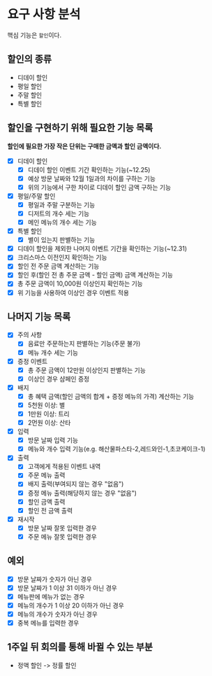 # 요구 사항 분석
핵심 기능은 `할인`이다.

## 할인의 종류
- 디데이 할인
- 평일 할인
- 주말 할인
- 특별 할인

## 할인을 구현하기 위해 필요한 기능 목록
**할인에 필요한 가장 작은 단위는 구매한 금액과 할인 금액이다.**
- [x] 디데이 할인
  - [x] 디데이 할인 이벤트 기간 확인하는 기능(~12.25)
  - [x] 예상 방문 날짜와 12월 1일과의 차이를 구하는 기능
  - [x] 위의 기능에서 구한 차이로 디데이 할인 금액 구하는 기능
- [x] 평일/주말 할인
  - [x] 평일과 주말 구분하는 기능
  - [x] 디저트의 개수 세는 기능
  - [x] 메인 메뉴의 개수 세는 기능
- [x] 특별 할인
  - [x] 별이 있는지 판별하는 기능
- [x] 디데이 할인을 제외한 나머지 이벤트 기간을 확인하는 기능(~12.31)
- [x] 크리스마스 이전인지 확인하는 기능
- [x] 할인 전 주문 금액 계산하는 기능
- [x] 할인 후(할인 전 총 주문 금액 - 할인 금액) 금액 계산하는 기능
- [x] 총 주문 금액이 10,000원 이상인지 확인하는 기능
- [x] 위 기능을 사용하여 이상인 경우 이벤트 적용

## 나머지 기능 목록
- [x] 주의 사항
  - [x] 음료만 주문하는지 판별하는 기능(주문 불가)
  - [x] 메뉴 개수 세는 기능
- [x] 증정 이벤트
  - [x] 총 주문 금액이 12만원 이상인지 판별하는 기능
  - [x] 이상인 경우 샴페인 증정
- [x] 배지
  - [x] 총 혜택 금액(할인 금액의 합계 + 증정 메뉴의 가격) 계산하는 기능
  - [x] 5천원 이상: 별
  - [x] 1만원 이상: 트리
  - [x] 2먼원 이상: 산타
- [x] 입력
  - [x] 방문 날짜 입력 기능
  - [x] 메뉴와 개수 입력 기능(e.g. 해산물파스타-2,레드와인-1,초코케이크-1)
- [x] 출력
  - [x] 고객에게 적용된 이벤트 내역
  - [x] 주문 메뉴 출력
  - [x] 배지 출력(부여되지 않는 경우 "없음")
  - [x] 증정 메뉴 출력(해당하지 않는 경우 "없음")
  - [x] 할인 금액 출력
  - [x] 할인 전 금액 출력
- [x] 재시작
  - [x] 방문 날짜 잘못 입력한 경우
  - [x] 주문 메뉴 잘못 입력한 경우

## 예외
- [x] 방문 날짜가 숫자가 아닌 경우
- [x] 방문 날짜가 1 이상 31 이하가 아닌 경우
- [x] 메뉴판에 메뉴가 없는 경우
- [x] 메뉴의 개수가 1 이상 20 이하가 아닌 경우 
- [x] 메뉴의 개수가 숫자가 아닌 경우
- [x] 중복 메뉴를 입력한 경우

## 1주일 뒤 회의를 통해 바뀔 수 있는 부분
- 정액 할인 -> 정률 할인